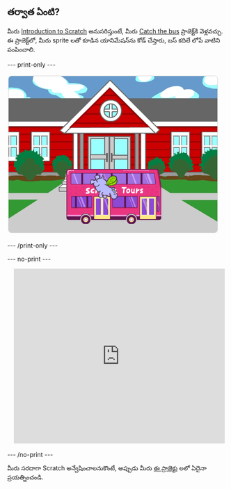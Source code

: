 ## తర్వాత ఏంటి?

మీరు [Introduction to Scratch](https://projects.raspberrypi.org/te-IN/pathways/scratch-intro) అనుసరిస్తుంటే, మీరు [Catch the bus](https://projects.raspberrypi.org/te-IN/projects/catch-the-bus) ప్రాజెక్ట్‌కి వెళ్లవచ్చు. ఈ ప్రాజెక్ట్‌లో, మీరు sprite లతో కూడిన యానిమేషన్‌ను కోడ్ చేస్తారు, బస్‌ కదిలే లోపే వాటిని పంపించాలి.

--- print-only ---

!['Catch the bus' ప్రాజెక్ట్.](images/scratch-tour-bus.png)

--- /print-only ---

--- no-print ---

<div class="scratch-preview" style="margin-left: 15px;">
  <iframe allowtransparency="true" width="485" height="402" src="https://scratch.mit.edu/projects/embed/486719199/?autostart=false" frameborder="0"></iframe>
</div>

--- /no-print ---

మీరు సరదాగా Scratch అన్వేషించాలనుకొంటే, అప్పుడు మీరు [ఈ ప్రాజెక్టు](https://projects.raspberrypi.org/te-IN/projects?software%5B%5D=scratch&curriculum%5B%5D=%201) లలో ఏదైనా ప్రయత్నించండి.
